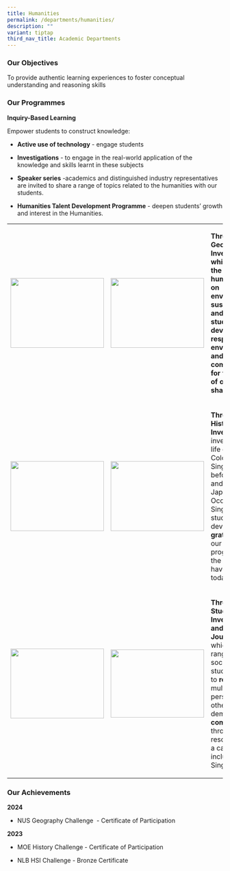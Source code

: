 ```yaml
---
title: Humanities
permalink: /departments/humanities/
description: ""
variant: tiptap
third_nav_title: Academic Departments
---
```

<h3><strong>Our Objectives</strong></h3>
<p>To provide authentic learning experiences to foster conceptual understanding
and reasoning skills</p>
<h3><strong>Our Programmes&nbsp;</strong></h3>
<p><strong>Inquiry-Based Learning</strong>&nbsp;</p>
<p>Empower students to construct knowledge:&nbsp;</p>
<ul>
<li>
<p><strong>Active use of technology</strong> - engage students&nbsp;</p>
</li>
<li>
<p><strong>Investigations</strong> - to engage in the real-world application
of the knowledge and skills learnt in these subjects</p>
</li>
<li>
<p><strong>Speaker series</strong> -academics and distinguished industry representatives
are invited to share a range of topics related to the humanities with our
students.&nbsp;&nbsp;</p>
</li>
<li>
<p><strong>Humanities Talent Development Programme</strong> - deepen students’
growth and interest in the Humanities.&nbsp;</p>
</li>
</ul>
<p></p>
<table style="minWidth: 75px">
<colgroup>
<col>
<col>
<col>
</colgroup>
<tbody>
<tr>
<td rowspan="1" colspan="1">
<div class="isomer-image-wrapper">
<img style="width: 100%" height="163px;" width="218px;" src="https://lh7-us.googleusercontent.com/slidesz/AGV_vUdnh7ACZjzy6eieEEHKC0JoikZyt8pMjMfIG0qhY-GjnFLQ5z-Aqg0epHUH94wudSC_d-WY7dgZwR4-SxMyK0UQ8SQ0P8mdqAO4bLkS6-lrOCmA-2TYY9PM8c-Ho-7rCovWpFZsXeBj2onWOTVbKmNNciYkoPQ=s2048?key=zsTXGgVDWAc4aZ25hKfEgg">
</div>
</td>
<td rowspan="1" colspan="1">
<div class="isomer-image-wrapper">
<img style="width: 100%" height="163px;" width="218px;" src="https://lh7-us.googleusercontent.com/slidesz/AGV_vUcEF6iOXnIztbr588Kc0Psus5-q35sg5Zuh0gST0Dfk3PRa14yFPKB1g-zu-xznfKSUZNdscmMiSX19qH7OrFEVxdqx-c441bgd051MCOgcFE9Hbc58fnyZ_tehgri-0yPp7uB75za_1kXhaM5FTRWgJGZZcYay=s2048?key=zsTXGgVDWAc4aZ25hKfEgg">
</div>
</td>
<td rowspan="1" colspan="1">
<p><strong>Through Geographical Investigations, which examine the impact of human activity on environmental sustainability and vice versa, students develop respect for our environment and compassion for the needs of others who share it</strong>.</p>
</td>
</tr>
<tr>
<td rowspan="1" colspan="1">
<div class="isomer-image-wrapper">
<img style="width: 100%" height="163px;" width="218px;" src="https://lh7-us.googleusercontent.com/slidesz/AGV_vUf__MaFOKXwynbc0TE-DPkw9K458jnTvdYKRpr0GX9McXVG5z7GrBpWzCpUtQpC3OytGSj9PD7JJZZiSLhQwfxL_959l6QxgZK8IbYqnDikdKRGjKrrHETnafp0dk4WLXhnGvR8tqt_JLua3PEyMqLxhkracn9_=s2048?key=zsTXGgVDWAc4aZ25hKfEgg">
</div>
</td>
<td rowspan="1" colspan="1">
<div class="isomer-image-wrapper">
<img style="width: 100%" height="163px;" width="218px;" src="https://lh7-us.googleusercontent.com/slidesz/AGV_vUfPzPsBysWDawax5_hJEfXHO4wevI3rqdJYQSoqkvvovb_9Nb7KoEQAX5lR3gL5DWZQeSAdOBnTNV9Ygl4Ehl5OHtiZllA7PWO8qk3AVBO3cgvJU19yOZfWlXlAXSDVTbBoZBIiDcPxbwiq3jIPeVA4XRXcHAWL=s2048?key=zsTXGgVDWAc4aZ25hKfEgg">
</div>
</td>
<td rowspan="1" colspan="1">
<p><strong>Through Historical Investigations </strong>investigating life
during Colonial Singapore before WWII and the Japanese Occupation in Singapore,
students develop <strong>gratitude </strong>for our country’s progress and
the peace we have achieved today.</p>
</td>
</tr>
<tr>
<td rowspan="1" colspan="1">
<div class="isomer-image-wrapper">
<img style="width: 100%" height="163px;" width="218px;" src="https://lh7-us.googleusercontent.com/slidesz/AGV_vUcnSy5TYYwMGbTVNtrsTIXGzYBTdQxuSljsLZIfNs3mLJqeIvB6MuMdqyAacKFqzdVWtOD7_ftWz_v5l8NU0WklADDtHvs8EizkZH_seE0Af5rszN1OgV1SSDyAU-pqsjI9uc660brFJSs_SWuS-2e4-Xv99UWH=s2048?key=zsTXGgVDWAc4aZ25hKfEgg">
</div>
</td>
<td rowspan="1" colspan="1">
<div class="isomer-image-wrapper">
<img style="width: 100%" height="159px;" width="218px;" src="https://lh7-us.googleusercontent.com/slidesz/AGV_vUeb_ogUqAWWDnryt6u4iDZQPyFgLwvycI3xhyoKduFD5XyoqRkm4sEisQSIAp4DJCyDM4C_TrESQHBdQkIudi0j7BhLDM548RVWU0WtEJdq42CZmQlA7QN5zQo-yPgy9t57zlnMOXUBCYsqTCC4uNyt0Q2Wl2ra=s2048?key=zsTXGgVDWAc4aZ25hKfEgg">
</div>
</td>
<td rowspan="1" colspan="1">
<p><strong>Through Social Studies Issue Investigations and Learning Journeys </strong>which
explore a range of societal issues, students learn to <strong>respect </strong>multiple
perspectives of others and demonstrate&nbsp; <strong>compassionate </strong>through
their resolve to build a caring and inclusive Singapore.</p>
</td>
</tr>
</tbody>
</table>
<h3><strong>Our Achievements</strong></h3>
<p><strong>2024</strong>
</p>
<ul>
<li>
<p>NUS Geography Challenge&nbsp; - Certificate of Participation&nbsp;</p>
</li>
</ul>
<p><strong>2023</strong>
</p>
<ul>
<li>
<p>MOE History Challenge - Certificate of Participation&nbsp;</p>
</li>
<li>
<p>NLB HSI Challenge - Bronze Certificate</p>
</li>
</ul>
<p></p>